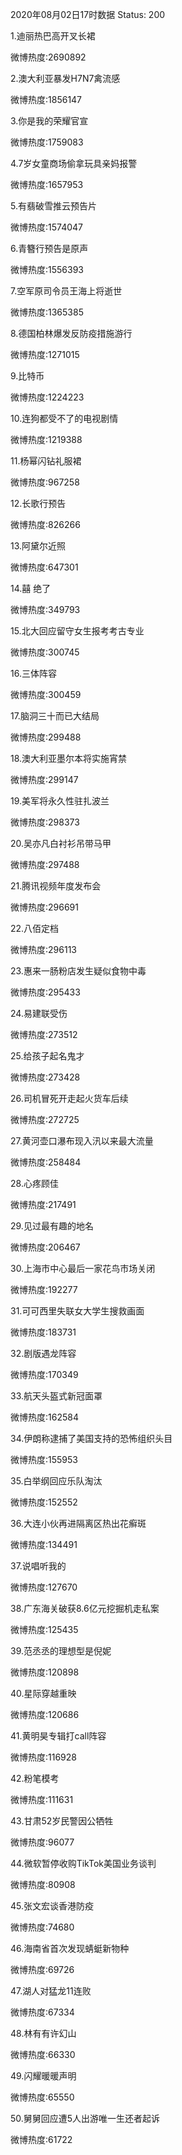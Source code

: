 2020年08月02日17时数据
Status: 200

1.迪丽热巴高开叉长裙

微博热度:2690892

2.澳大利亚暴发H7N7禽流感

微博热度:1856147

3.你是我的荣耀官宣

微博热度:1759083

4.7岁女童商场偷拿玩具亲妈报警

微博热度:1657953

5.有翡破雪推云预告片

微博热度:1574047

6.青簪行预告是原声

微博热度:1556393

7.空军原司令员王海上将逝世

微博热度:1365385

8.德国柏林爆发反防疫措施游行

微博热度:1271015

9.比特币

微博热度:1224223

10.连狗都受不了的电视剧情

微博热度:1219388

11.杨幂闪钻礼服裙

微博热度:967258

12.长歌行预告

微博热度:826266

13.阿黛尔近照

微博热度:647301

14.囍 绝了

微博热度:349793

15.北大回应留守女生报考考古专业

微博热度:300745

16.三体阵容

微博热度:300459

17.脑洞三十而已大结局

微博热度:299488

18.澳大利亚墨尔本将实施宵禁

微博热度:299147

19.美军将永久性驻扎波兰

微博热度:298373

20.吴亦凡白衬衫吊带马甲

微博热度:297488

21.腾讯视频年度发布会

微博热度:296691

22.八佰定档

微博热度:296113

23.惠来一肠粉店发生疑似食物中毒

微博热度:295433

24.易建联受伤

微博热度:273512

25.给孩子起名鬼才

微博热度:273428

26.司机冒死开走起火货车后续

微博热度:272725

27.黄河壶口瀑布现入汛以来最大流量

微博热度:258484

28.心疼顾佳

微博热度:217491

29.见过最有趣的地名

微博热度:206467

30.上海市中心最后一家花鸟市场关闭

微博热度:192277

31.可可西里失联女大学生搜救画面

微博热度:183731

32.剧版遇龙阵容

微博热度:170349

33.航天头盔式新冠面罩

微博热度:162584

34.伊朗称逮捕了美国支持的恐怖组织头目

微博热度:155953

35.白举纲回应乐队淘汰

微博热度:152552

36.大连小伙再进隔离区热出花癣斑

微博热度:134491

37.说唱听我的

微博热度:127670

38.广东海关破获8.6亿元挖掘机走私案

微博热度:125435

39.范丞丞的理想型是倪妮

微博热度:120898

40.星际穿越重映

微博热度:120686

41.黄明昊专辑打call阵容

微博热度:116928

42.粉笔模考

微博热度:111631

43.甘肃52岁民警因公牺牲

微博热度:96077

44.微软暂停收购TikTok美国业务谈判

微博热度:80908

45.张文宏谈香港防疫

微博热度:74680

46.海南省首次发现蜻蜓新物种

微博热度:69726

47.湖人对猛龙11连败

微博热度:67334

48.林有有许幻山

微博热度:66330

49.闪耀暖暖声明

微博热度:65550

50.舅舅回应遭5人出游唯一生还者起诉

微博热度:61722

